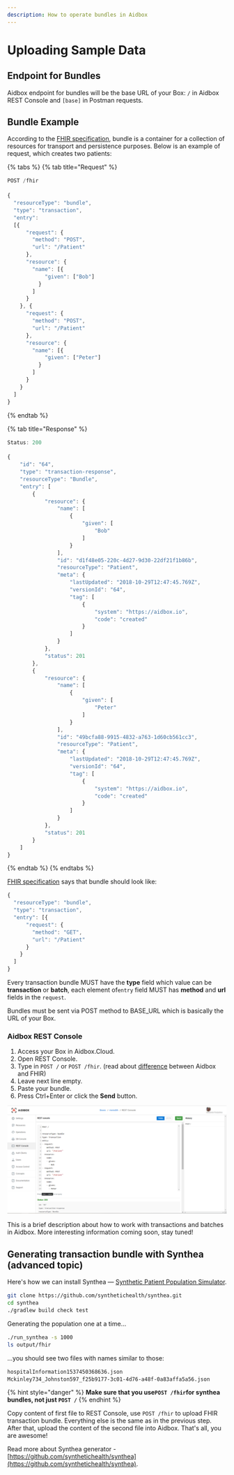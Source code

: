 ```yaml
---
description: How to operate bundles in Aidbox
---
```


# Uploading Sample Data

## Endpoint for Bundles

Aidbox endpoint for bundles will be the base URL of your Box: `/` in Aidbox REST Console and `[base]` in Postman requests. 

## Bundle Example

According to the [FHIR specification](https://www.hl7.org/fhir/http.html#transaction), bundle is a container for a collection of resources for transport and persistence purposes. Below is an example of request, which creates two patients:

{% tabs %}
{% tab title="Request" %}
```javascript
POST /fhir

{
  "resourceType": "bundle",
  "type": "transaction",
  "entry":
  [{
      "request": {
        "method": "POST",
        "url": "/Patient"
      },
      "resource": {
        "name": [{
            "given": ["Bob"]
          }
        ]
      }
    }, {
      "request": {
        "method": "POST",
        "url": "/Patient"
      },
      "resource": {
        "name": [{
            "given": ["Peter"]
          }
        ]
      }
    }
  ]
}
```
{% endtab %}

{% tab title="Response" %}
```javascript
Status: 200

{
    "id": "64",
    "type": "transaction-response",
    "resourceType": "Bundle",
    "entry": [
        {
            "resource": {
                "name": [
                    {
                        "given": [
                            "Bob"
                        ]
                    }
                ],
                "id": "d1f48e05-220c-4d27-9d30-22df21f1b86b",
                "resourceType": "Patient",
                "meta": {
                    "lastUpdated": "2018-10-29T12:47:45.769Z",
                    "versionId": "64",
                    "tag": [
                        {
                            "system": "https://aidbox.io",
                            "code": "created"
                        }
                    ]
                }
            },
            "status": 201
        },
        {
            "resource": {
                "name": [
                    {
                        "given": [
                            "Peter"
                        ]
                    }
                ],
                "id": "49bcfa88-9915-4832-a763-1d60cb561cc3",
                "resourceType": "Patient",
                "meta": {
                    "lastUpdated": "2018-10-29T12:47:45.769Z",
                    "versionId": "64",
                    "tag": [
                        {
                            "system": "https://aidbox.io",
                            "code": "created"
                        }
                    ]
                }
            },
            "status": 201
        }
    ]
}
```
{% endtab %}
{% endtabs %}

[FHIR specification](https://www.hl7.org/fhir/http.html#transaction) says that bundle should look like:

```javascript
{
  "resourceType": "bundle",
  "type": "transaction",
  "entry": [{
      "request": {
        "method": "GET",
        "url": "/Patient"
      }
    }
  ]
}

```

Every transaction bundle MUST have the **type** field which value can be **transaction** or **batch**, each element of`entry` field MUST has **method** and **url** fields in the `request`.

Bundles must be sent via POST method to BASE\_URL which is basically the URL of your Box.

### Aidbox REST Console

1. Access your Box in Aidbox.Cloud.
2. Open REST Console.
3. Type in `POST /` or `POST /fhir`. \(read about [difference](../basic-concepts/aidbox-vs-fhir.md) between Aidbox and FHIR\)
4. Leave next line empty.
5. Paste your bundle.
6. Press Ctrl+Enter or click the **Send** button.

![Bundle in Aidbox.Cloud REST Console](../.gitbook/assets/scr-2018-10-29_16-24-11.png)

This is a brief description about how to work with transactions and batches in Aidbox. More interesting information coming soon, stay tuned!

## Generating transaction bundle with Synthea \(advanced topic\)

Here's how we can install Synthea — [Synthetic Patient Population Simulator](https://github.com/synthetichealth/synthea).

```bash
git clone https://github.com/synthetichealth/synthea.git
cd synthea
./gradlew build check test
```

Generating the population one at a time...

```bash
./run_synthea -s 1000
ls output/fhir
```

...you should see two files with names similar to those:

```bash
hospitalInformation1537450368636.json 
Mckinley734_Johnston597_f25b9177-3c01-4d76-a48f-0a83affa5a56.json
```

{% hint style="danger" %}
**Make sure that you  use`POST /fhir`for synthea bundles, not just `POST /`**
{% endhint %}

Copy content of first file to REST Console, use `POST /fhir` to upload FHIR transaction bundle. Everything else is the same as in the previous step. After that, upload the content of the second file into Aidbox. That's all, you are awesome!

Read more about Synthea generator - [https://github.com/synthetichealth/synthea](https://github.com/synthetichealth/synthea).

